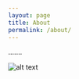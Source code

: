 ```yaml
---
layout: page
title: About
permalink: /about/
---
```


.......


![alt text](https://i.redd.it/bnkumay1nbd51.png "YE")

